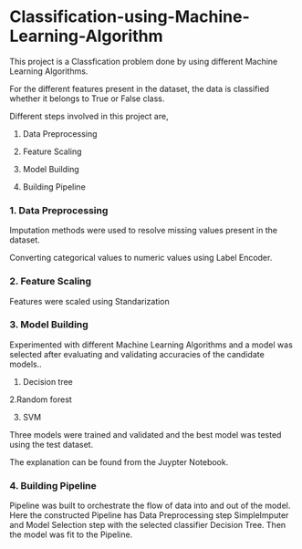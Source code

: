 # Classification-using-Machine-Learning-Algorithm

This project is a Classfication problem done by using different Machine Learning Algorithms. 

For the different features present in the dataset, the data is classified whether it belongs to True or False class.

Different steps involved in this project are,

1. Data Preprocessing

2. Feature Scaling

3. Model Building

4. Building Pipeline

### 1. Data Preprocessing

Imputation methods were used to resolve missing values present in the dataset. 

Converting categorical values to numeric values using Label Encoder.

### 2. Feature Scaling

Features were scaled using Standarization

### 3. Model Building

Experimented with different Machine Learning Algorithms and a  model was selected after evaluating and validating accuracies of the candidate models..

1. Decision tree

2.Random forest

3. SVM

Three models were trained and validated and the best model was tested using the test dataset.

The explanation can be found from the Juypter Notebook.

### 4. Building Pipeline

Pipeline was built to orchestrate the flow of data into and out of the model. Here the constructed Pipeline has Data Preprocessing step SimpleImputer and Model Selection step with the selected classifier Decision Tree. Then the model was fit to the Pipeline.




